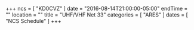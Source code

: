 +++
ncs = [ "KD0CVZ" ]
date = "2016-08-14T21:00:00-05:00"
endTime = ""
location = ""
title = "UHF/VHF Net 33"
categories = [ "ARES" ]
dates = [ "NCS Schedule" ]
+++
